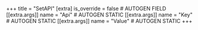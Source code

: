 +++
title = "SetAPI"
[extra]
is_override = false # AUTOGEN FIELD
[[extra.args]]
name = "Api" # AUTOGEN STATIC
[[extra.args]]
name = "Key" # AUTOGEN STATIC
[[extra.args]]
name = "Value" # AUTOGEN STATIC
+++